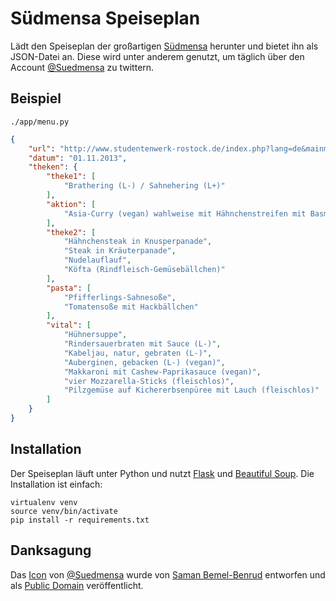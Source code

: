 # Südmensa Speiseplan

Lädt den Speiseplan der großartigen [Südmensa](http://tinyurl.com/suedmensa) herunter und bietet ihn als JSON-Datei an. Diese wird unter anderem genutzt, um täglich über den Account [@Suedmensa](https://twitter.com/suedmensa) zu twittern.

## Beispiel

    ./app/menu.py

```json
{
    "url": "http://www.studentenwerk-rostock.de/index.php?lang=de&mainmenue=4&submenue=47&type=details&detail1=1&detail2=8432", 
    "datum": "01.11.2013", 
    "theken": {
        "theke1": [
            "Brathering (L-) / Sahnehering (L+)"
        ], 
        "aktion": [
            "Asia-Curry (vegan) wahlweise mit Hähnchenstreifen mit Basmatireis (Tagestipp)"
        ], 
        "theke2": [
            "Hähnchensteak in Knusperpanade", 
            "Steak in Kräuterpanade", 
            "Nudelauflauf", 
            "Köfta (Rindfleisch-Gemüsebällchen)"
        ], 
        "pasta": [
            "Pfifferlings-Sahnesoße", 
            "Tomatensoße mit Hackbällchen"
        ], 
        "vital": [
            "Hühnersuppe", 
            "Rindersauerbraten mit Sauce (L-)", 
            "Kabeljau, natur, gebraten (L-)", 
            "Auberginen, gebacken (L-) (vegan)", 
            "Makkaroni mit Cashew-Paprikasauce (vegan)", 
            "vier Mozzarella-Sticks (fleischlos)", 
            "Pilzgemüse auf Kichererbsenpüree mit Lauch (fleischlos)"
        ]
    }
}
```

## Installation

Der Speiseplan läuft unter Python und nutzt [Flask](http://flask.pocoo.org) und [Beautiful Soup](http://www.crummy.com/software/BeautifulSoup/). Die Installation ist einfach:

    virtualenv venv
    source venv/bin/activate
    pip install -r requirements.txt

## Danksagung

Das [Icon](http://thenounproject.com/noun/restaurant/#icon-No2392) von [@Suedmensa](https://twitter.com/suedmensa) wurde von [Saman Bemel-Benrud](http://thenounproject.com/samanbb/#) entworfen und als [Public Domain](http://creativecommons.org/publicdomain/zero/1.0/) veröffentlicht.

